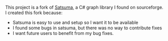 This project is a fork of [Satsuma](http://satsumagraph.sourceforge.net/doc/html/), a C# graph library I found on sourceforge. I created this fork because:

 * Satsuma is easy to use and setup so I want it to be available
 * I found some bugs in satsuma, but there was no way to contribute fixes
 * I want future users to benefit from my bug fixes.


